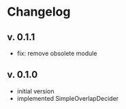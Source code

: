 # Changelog

## v. 0.1.1
 * fix: remove obsolete module
 
## v. 0.1.0
 * initial version
 * implemented SimpleOverlapDecider
